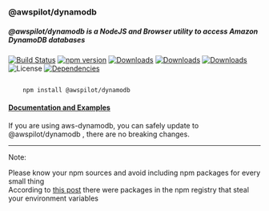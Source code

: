
### @awspilot/dynamodb

##### @awspilot/dynamodb is a NodeJS and Browser utility to access Amazon DynamoDB databases


[![Build Status](https://travis-ci.org/awspilot/dynamodb-oop.svg?branch=master)](https://travis-ci.org/awspilot/dynamodb-oop)
[![npm version](https://badge.fury.io/js/%40awspilot%2Fdynamodb.svg)](https://badge.fury.io/js/%40awspilot%2Fdynamodb)
[![Downloads](https://img.shields.io/npm/dm/@awspilot/dynamodb.svg?maxAge=2592000)](https://www.npmjs.com/package/@awspilot/dynamodb)
[![Downloads](https://img.shields.io/npm/dy/@awspilot/dynamodb.svg?maxAge=2592000)](https://www.npmjs.com/package/@awspilot/dynamodb)
[![Downloads](https://img.shields.io/npm/dt/@awspilot/dynamodb.svg?maxAge=2592000)](https://www.npmjs.com/package/@awspilot/dynamodb)
![License](https://img.shields.io/github/license/awspilot/dynamodb-oop.svg)
[![Dependencies](https://david-dm.org/awspilot/dynamodb-oop.svg)](https://david-dm.org/awspilot/dynamodb)  


```

	npm install @awspilot/dynamodb

```


#### [ Documentation and Examples ](https://awspilot.github.io/dynamodb-oop)  


If you are using aws-dynamodb, you can safely update to @awspilot/dynamodb , there are no breaking changes.


---
Note:  

Please know your npm sources and avoid including npm packages for every small thing  
According to [this post](https://iamakulov.com/notes/npm-malicious-packages/) there were packages in the npm registry that steal your environment variables
